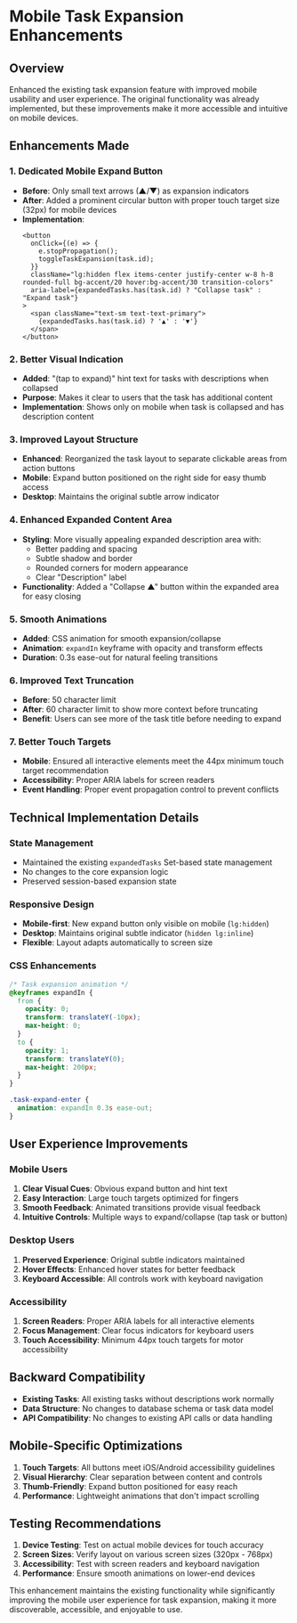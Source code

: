 # Mobile Task Expansion Enhancements

## Overview
Enhanced the existing task expansion feature with improved mobile usability and user experience. The original functionality was already implemented, but these improvements make it more accessible and intuitive on mobile devices.

## Enhancements Made

### 1. **Dedicated Mobile Expand Button**
- **Before**: Only small text arrows (▲/▼) as expansion indicators
- **After**: Added a prominent circular button with proper touch target size (32px) for mobile devices
- **Implementation**: 
  ```tsx
  <button
    onClick={(e) => {
      e.stopPropagation();
      toggleTaskExpansion(task.id);
    }}
    className="lg:hidden flex items-center justify-center w-8 h-8 rounded-full bg-accent/20 hover:bg-accent/30 transition-colors"
    aria-label={expandedTasks.has(task.id) ? "Collapse task" : "Expand task"}
  >
    <span className="text-sm text-text-primary">
      {expandedTasks.has(task.id) ? '▲' : '▼'}
    </span>
  </button>
  ```

### 2. **Better Visual Indication**
- **Added**: "(tap to expand)" hint text for tasks with descriptions when collapsed
- **Purpose**: Makes it clear to users that the task has additional content
- **Implementation**: Shows only on mobile when task is collapsed and has description content

### 3. **Improved Layout Structure**
- **Enhanced**: Reorganized the task layout to separate clickable areas from action buttons
- **Mobile**: Expand button positioned on the right side for easy thumb access
- **Desktop**: Maintains the original subtle arrow indicator

### 4. **Enhanced Expanded Content Area**
- **Styling**: More visually appealing expanded description area with:
  - Better padding and spacing
  - Subtle shadow and border
  - Rounded corners for modern appearance
  - Clear "Description" label
- **Functionality**: Added a "Collapse ▲" button within the expanded area for easy closing

### 5. **Smooth Animations**
- **Added**: CSS animation for smooth expansion/collapse
- **Animation**: `expandIn` keyframe with opacity and transform effects
- **Duration**: 0.3s ease-out for natural feeling transitions

### 6. **Improved Text Truncation**
- **Before**: 50 character limit
- **After**: 60 character limit to show more context before truncating
- **Benefit**: Users can see more of the task title before needing to expand

### 7. **Better Touch Targets**
- **Mobile**: Ensured all interactive elements meet the 44px minimum touch target recommendation
- **Accessibility**: Proper ARIA labels for screen readers
- **Event Handling**: Proper event propagation control to prevent conflicts

## Technical Implementation Details

### State Management
- Maintained the existing `expandedTasks` Set-based state management
- No changes to the core expansion logic
- Preserved session-based expansion state

### Responsive Design
- **Mobile-first**: New expand button only visible on mobile (`lg:hidden`)
- **Desktop**: Maintains original subtle indicator (`hidden lg:inline`)
- **Flexible**: Layout adapts automatically to screen size

### CSS Enhancements
```css
/* Task expansion animation */
@keyframes expandIn {
  from {
    opacity: 0;
    transform: translateY(-10px);
    max-height: 0;
  }
  to {
    opacity: 1;
    transform: translateY(0);
    max-height: 200px;
  }
}

.task-expand-enter {
  animation: expandIn 0.3s ease-out;
}
```

## User Experience Improvements

### Mobile Users
1. **Clear Visual Cues**: Obvious expand button and hint text
2. **Easy Interaction**: Large touch targets optimized for fingers
3. **Smooth Feedback**: Animated transitions provide visual feedback
4. **Intuitive Controls**: Multiple ways to expand/collapse (tap task or button)

### Desktop Users
1. **Preserved Experience**: Original subtle indicators maintained
2. **Hover Effects**: Enhanced hover states for better feedback
3. **Keyboard Accessible**: All controls work with keyboard navigation

### Accessibility
1. **Screen Readers**: Proper ARIA labels for all interactive elements
2. **Focus Management**: Clear focus indicators for keyboard users
3. **Touch Accessibility**: Minimum 44px touch targets for motor accessibility

## Backward Compatibility
- **Existing Tasks**: All existing tasks without descriptions work normally
- **Data Structure**: No changes to database schema or task data model
- **API Compatibility**: No changes to existing API calls or data handling

## Mobile-Specific Optimizations
1. **Touch Targets**: All buttons meet iOS/Android accessibility guidelines
2. **Visual Hierarchy**: Clear separation between content and controls
3. **Thumb-Friendly**: Expand button positioned for easy reach
4. **Performance**: Lightweight animations that don't impact scrolling

## Testing Recommendations
1. **Device Testing**: Test on actual mobile devices for touch accuracy
2. **Screen Sizes**: Verify layout on various screen sizes (320px - 768px)
3. **Accessibility**: Test with screen readers and keyboard navigation
4. **Performance**: Ensure smooth animations on lower-end devices

This enhancement maintains the existing functionality while significantly improving the mobile user experience for task expansion, making it more discoverable, accessible, and enjoyable to use.